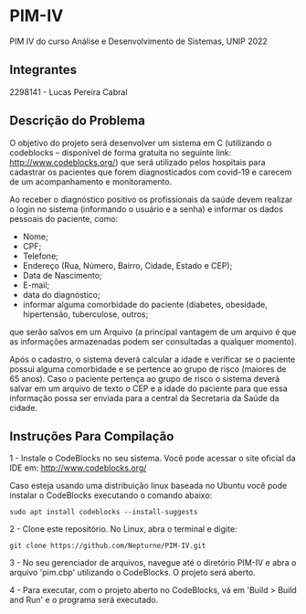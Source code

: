# PIM-IV
PIM IV do curso Análise e Desenvolvimento de Sistemas, UNIP 2022

## Integrantes

2298141 - Lucas Pereira Cabral

## Descrição do Problema

O objetivo do projeto será desenvolver um sistema em C (utilizando o codeblocks –
disponível de forma gratuita no seguinte link: http://www.codeblocks.org/) que será
utilizado pelos hospitais para cadastrar os pacientes que forem diagnosticados com covid-19
e carecem de um acompanhamento e monitoramento. 

Ao receber o diagnóstico positivo os
profissionais da saúde devem realizar o login no sistema (informando o usuário e a senha) e
informar os dados pessoais do paciente, como:
- Nome;
- CPF;
- Telefone;
- Endereço (Rua, Número, Bairro, Cidade, Estado e CEP);
- Data de Nascimento;
- E-mail;
- data do diagnóstico;
- informar alguma comorbidade do paciente (diabetes, obesidade, hipertensão, tuberculose, outros;

que serão salvos em um Arquivo (a principal vantagem de um arquivo é que as informações
armazenadas podem ser consultadas a qualquer momento).

Após o cadastro, o sistema deverá calcular a idade e verificar se o paciente possui
alguma comorbidade e se pertence ao grupo de risco (maiores de 65 anos). Caso o paciente
pertença ao grupo de risco o sistema deverá salvar em um arquivo de texto o CEP e a idade
do paciente para que essa informação possa ser enviada para a central da Secretaria da
Saúde da cidade.




## Instruções Para Compilação

1 - Instale o CodeBlocks no seu sistema.
Você pode acessar o site oficial da IDE em: http://www.codeblocks.org/ 

Caso esteja usando uma distribuição linux baseada no Ubuntu você pode instalar o CodeBlocks executando o comando abaixo:
```
sudo apt install codeblocks --install-suggests
```

2 - Clone este repositório. No Linux, abra o terminal e digite:
```
git clone https://github.com/Nepturne/PIM-IV.git
```

3 - No seu gerenciador de arquivos, navegue até o diretório PIM-IV e abra o arquivo 'pim.cbp' utilizando o CodeBlocks. O projeto será aberto.

4 - Para executar, com o projeto aberto no CodeBlocks, vá em 'Build > Build and Run' e o programa será executado.





